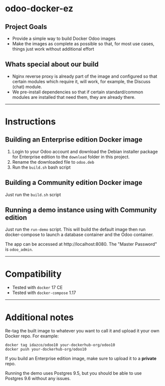 # odoo-docker-ez

## Project Goals

 - Provide a simple way to build Docker Odoo images
 - Make the images as complete as possible so that, for most use cases, things just work without additional effort

## Whats special about our build

 - Nginx reverse proxy is already part of the image and configured so that certain modules which require it, will work, for example, the Discuss (chat) module.
 - We pre-install dependencies so that if certain standard/common modules are installed that need them, they are already there. 

<hr>

# Instructions

## Building an Enterprise edition Docker image

 1. Login to your Odoo account and download the Debian installer package for Enterprise edition to the `download` folder in this project.
 1. Rename the downloaded file to `odoo.deb`
 1. Run the `build.sh` bash script

## Building a Community edition Docker image

Just run the `build.sh` script
 
## Running a demo instance using with Community edition

Just run the `run-demo` script. This will build the default image then run docker-compose to launch a database container and the Odoo container.

The app can be accessed at http://localhost:8080. The "Master Password" is `odoo_admin`.

<hr>

# Compatibility

 - Tested with `docker` 17 CE
 - Tested with `docker-compose` 1.17

<hr>

# Additional notes

Re-tag the built image to whatever you want to call it and upload it your own Docker repo.
For example:

	docker tag idazco/odoo10 your-dockerhub-org/odoo10
	docker push your-dockerhub-org/odoo10

If you build an Enterprise edition image, make sure to upload it to a **private** repo.

Running the demo uses Postgres 9.5, but you should be able to use Postgres 9.6 without any issues.